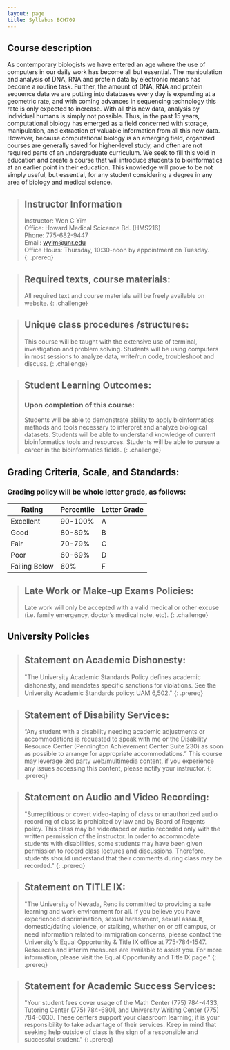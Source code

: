 ```yaml
---
layout: page
title: Syllabus BCH709
---
```


## Course description
As contemporary biologists we have entered an age where the use of computers in our daily work has become all but essential. The manipulation and analysis of DNA, RNA and protein data by electronic means has become a routine task. Further, the amount of DNA, RNA and protein sequence data we are putting into databases every day is expanding at a geometric rate, and with coming advances in sequencing technology this rate is only expected to increase. With all this new data, analysis by individual humans is simply not possible. Thus, in the past 15 years, computational biology has emerged as a field concerned with storage, manipulation, and extraction of valuable information from all this new data. However, because computational biology is an emerging field, organized courses are generally saved for higher-level study, and often are not required parts of an undergraduate curriculum. We seek to fill this void in education and create a course that will introduce students to bioinformatics at an earlier point in their education. This knowledge will prove to be not simply useful, but essential, for any student considering a degree in any area of biology and medical science.


> ## Instructor Information
> Instructor: Won C Yim  
> Office: Howard Medical Scicence Bd. (HMS216)  
> Phone: 775-682-9447  
> Email: wyim@unr.edu  
> Office Hours: Thursday, 10:30-noon by appointment on Tuesday.  
{: .prereq} 


> ## Required texts, course materials:
>All required text and course materials will be freely available on website.
{: .challenge}


> ## Unique class procedures /structures:
> This course will be taught with the extensive use of terminal, investigation and problem solving. Students will be using computers in most sessions to analyze data, write/run code, troubleshoot and discuss.
{: .challenge}

> ## Student Learning Outcomes:
> ### Upon completion of this course:
> Students will be able to demonstrate ability to apply bioinformatics methods and tools necessary to interpret and analyze biological datasets. Students will be able to understand knowledge of current bioinformatics tools and resources. Students will be able to pursue a career in the bioinformatics ﬁelds.
{: .challenge}

## Grading Criteria, Scale, and Standards:
### Grading policy will be whole letter grade, as follows:
|Rating| Percentile| Letter Grade|
|------|-----------|----|
|Excellent|90-100%| A |
|Good |80-89%| B |
|Fair |70-79%| C |
|Poor |60-69%| D |
|Failing Below |60%| F |

> ## Late Work or Make-up Exams Policies:
> Late work will only be accepted with a valid medical or other excuse (i.e. family emergency, doctor’s medical note, etc).
{: .challenge}


## University Policies
> ## Statement on Academic Dishonesty:
> "The University Academic Standards Policy deﬁnes academic dishonesty, and mandates speciﬁc sanctions for violations. See the University Academic Standards policy: UAM 6,502."
{: .prereq} 

> ## Statement of Disability Services:
> “Any student with a disability needing academic adjustments or accommodations is requested to speak with me or the Disability Resource Center (Pennington Achievement Center Suite 230) as soon as possible to arrange for appropriate accommodations.”
> This course may leverage 3rd party web/multimedia content, if you experience any issues accessing this content, please notify your instructor.
{: .prereq} 

> ## Statement on Audio and Video Recording:
> "Surreptitious or covert video-taping of class or unauthorized audio recording of class is prohibited by law and by Board of Regents policy. This class may be videotaped or audio recorded only with the written permission of the instructor. In order to accommodate students with disabilities, some students may have been given permission to record class lectures and discussions. Therefore, students should understand that their comments during class may be recorded."
{: .prereq} 

> ## Statement on TITLE IX:
> "The University of Nevada, Reno is committed to providing a safe learning and work environment for all. If you believe you have experienced discrimination, sexual harassment, sexual assault, domestic/dating violence, or stalking, whether on or oﬀ campus, or need information related to immigration concerns, please contact the University's Equal Opportunity & Title IX oﬃce at 775-784-1547. Resources and interim measures are available to assist you. For more information, please visit the Equal Opportunity and Title IX page."
{: .prereq} 

> ## Statement for Academic Success Services:
> "Your student fees cover usage of the Math Center (775) 784-4433, Tutoring Center (775) 784-6801, and University Writing Center (775) 784-6030. These centers support your classroom learning; it is your responsibility to take advantage of their services. Keep in mind that seeking help outside of class is the sign of a responsible and successful student."
{: .prereq}

